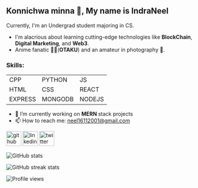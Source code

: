 ## Konnichwa minna 👋, My name is IndraNeel

Currently, I'm an Undergrad student majoring in CS.
- I'm alacrious about learning cutting-edge technologies like **BlockChain**, **Digital Marketing**, and **Web3**.
- Anime fanatic 🥷🏻(**OTAKU**) and an amateur in photography 📸.

### Skills: 
<table>
<tr>
<td>CPP </td>
<td>PYTHON </td>
<td>JS</td>
</tr>
<tr>
<td> HTML </td>
<td>  CSS  </td>
<td> REACT </td>
</tr>
<tr>
<td> EXPRESS </td>
<td> MONGODB</td>
<td> NODEJS </td>
</tr>
</table>


- 🔭 I’m currently working on <strong> MERN </strong> stack projects 
- 📫 How to reach me: neel16112001@gmail.com 


[<img src='https://cdn.jsdelivr.net/npm/simple-icons@3.0.1/icons/github.svg' alt='github' height='40'>](https://github.com/IndraNeelMulakaloori)  [<img src='https://cdn.jsdelivr.net/npm/simple-icons@3.0.1/icons/linkedin.svg' alt='linkedin' height='40'>](https://www.linkedin.com/in/indra-neel-mulakaloori-58b0151b2/)  [<img src='https://cdn.jsdelivr.net/npm/simple-icons@3.0.1/icons/twitter.svg' alt='twitter' height='40'>](https://twitter.com/neel_mvss)  

<!-- <a href='https://github.com/pricing'><img src='https://raw.githubusercontent.com/acervenky/animated-github-badges/master/assets/pro.gif' width='40' height='40'></a>  -->

![GitHub stats](https://github-readme-stats.vercel.app/api?username=IndraNeelMulakaloori&show_icons=true)  

![GitHub streak stats](https://github-readme-streak-stats.herokuapp.com/?user=IndraNeelMulakaloori)  

![Profile views](https://gpvc.arturio.dev/IndraNeelMulakaloori)  
<!--
**IndraNeelMulakaloori/IndraNeelMulakaloori** is a ✨ _special_ ✨ repository because its `README.md` (this file) appears on your GitHub profile.

Here are some ideas to get you started:

- 🔭 I’m currently working on ...
- 🌱 I’m currently learning ...
- 👯 I’m looking to collaborate on ...
- 🤔 I’m looking for help with ...
- 💬 Ask me about ...
- 📫 How to reach me: ...
- 😄 Pronouns: ...
- ⚡ Fun fact: ...
-->
